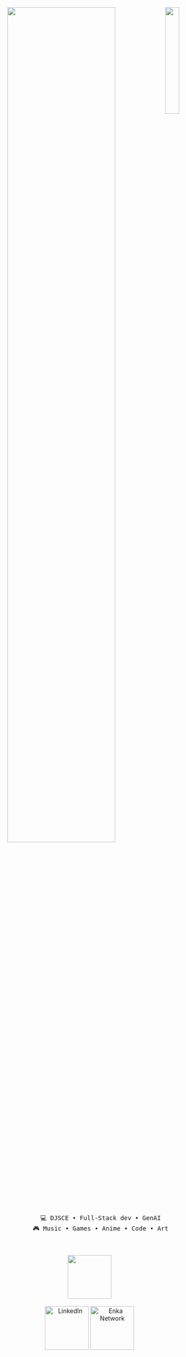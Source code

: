 <div align="center">
  <img src="https://cdn.discordapp.com/attachments/1146160099535106182/1345677583714353152/Pokemon_Pikachu_estampe_japonaise.jpg?ex=67d3ebe9&is=67d29a69&hm=323b81248375a9d6fa9a16e14f03d01c8c6307bc4506aa487f63edbd4cb28c31&" width="25%" align="right" />
  
<img src="https://readme-typing-svg.demolab.com?font=Inconsolata&weight=700&size=40&duration=4000&pause=300&color=FF9900&center=true&vCenter=true&multiline=true&repeat=false&random=false&width=1300&height=130&lines=Hi%2C+I'm+Umang+Shroff%21;a+web+developer+with+an+eye+for+design+%F0%9F%8E%A8" width="70%" />


<br>
<br>
  <pre style="white-space: pre-wrap; word-wrap: break-word;">
      💻 DJSCE • Full-Stack dev • GenAI
      🎮 Music • Games • Anime • Code • Art
  </pre>

<br>
  <img src="https://discord.com/channels/1146160098893373541/1146160099535106182" height="100" />
<br><br>

<a style="text-decoration: none; color: inherit;" href="https://www.linkedin.com/in/umang-shroff-8792822b6/">
    <img src="https://discord.com/channels/1146160098893373541/1146160099535106182" alt="LinkedIn" width="100" />
</a>

<a href="https://leetcode.com/u/umang_shroff/">
    <img src="https://discord.com/channels/1146160098893373541/1146160099535106182" alt="Enka Network" width="100" />
</a>

<br>

</div>


<!--
**Umang-Shroff/Umang-Shroff** is a ✨ _special_ ✨ repository because its `README.md` (this file) appears on your GitHub profile.

Here are some ideas to get you started:

- 🔭 I’m currently working on ...
- 🌱 I’m currently learning ...
- 👯 I’m looking to collaborate on ...
- 🤔 I’m looking for help with ...
- 💬 Ask me about ...
- 📫 How to reach me: ...
- 😄 Pronouns: ...
- ⚡ Fun fact: ...
-->
